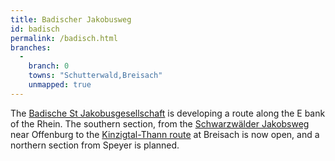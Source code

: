 ```yaml
---
title: Badischer Jakobusweg
id: badisch
permalink: /badisch.html
branches:
  -
    branch: 0
    towns: "Schutterwald,Breisach"
    unmapped: true
---
```


The [Badische St Jakobusgesellschaft][0] is developing a route along the E bank of the Rhein. The southern section, from the [Schwarzwälder Jakobsweg][1] near Offenburg to the [Kinzigtal-Thann route][2] at Breisach is now open, and a northern section from Speyer is planned.

[0]: http://www.badische-jakobusgesellschaft.de/
[1]: schwarzwald.html
[2]: breisgau.html